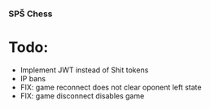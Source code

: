 ### SPŠ Chess

# Todo:
* Implement JWT instead of Shit tokens
* IP bans
* FIX: game reconnect does not clear oponent left state
* FIX: game disconnect disables game